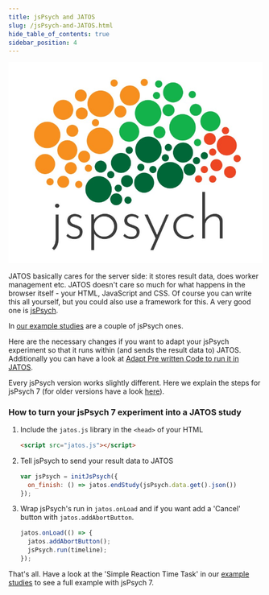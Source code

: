 ```yaml
---
title: jsPsych and JATOS
slug: /jsPsych-and-JATOS.html
hide_table_of_contents: true
sidebar_position: 4
---
```


<div style={{'float':'right', 'width':'300px'}}>

![](/img/jspsych-logo.png)

</div>

JATOS basically cares for the server side: it stores result data, does worker management etc. JATOS doesn't care so much for what happens in the browser itself - your HTML, JavaScript and CSS. Of course you can write this all yourself, but you could also use a framework for this. A very good one is [jsPsych](http://www.jspsych.org/).

In [our example studies](/Example-Studies) are a couple of jsPsych ones.

Here are the necessary changes if you want to adapt your jsPsych experiment so that it runs within (and sends the result data to) JATOS. Additionally you can have a look at [Adapt Pre written Code to run it in JATOS](Adapt-pre-written-code-to-run-it-in-JATOS.html).

Every jsPsych version works slightly different. Here we explain the steps for jsPsych 7 (for older versions have a look [here](/3.6.1/jsPsych-and-JATOS.html)).

### How to turn your jsPsych 7 experiment into a JATOS study

1. Include the `jatos.js` library in the `<head>` of your HTML

   ~~~ html
   <script src="jatos.js"></script>
   ~~~ 

1. Tell jsPsych to send your result data to JATOS

   ~~~ javascript
   var jsPsych = initJsPsych({
     on_finish: () => jatos.endStudy(jsPsych.data.get().json())
   });
   ~~~

1. Wrap jsPsych's run in `jatos.onLoad` and if you want add a 'Cancel' button with `jatos.addAbortButton`.

   ~~~ javascript
   jatos.onLoad(() => {
     jatos.addAbortButton();
     jsPsych.run(timeline);
   });
   ~~~

That's all. Have a look at the 'Simple Reaction Time Task' in our [example studies](/Example-Studies) to see a full example with jsPsych 7.